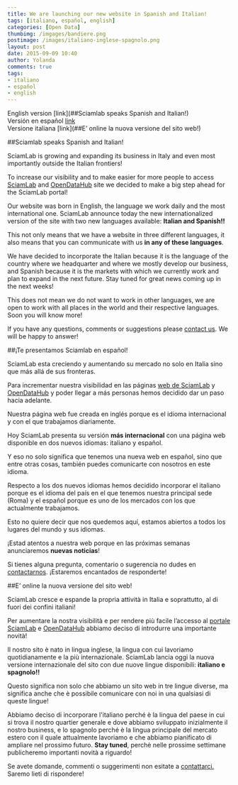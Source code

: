 ```yaml
---
title: We are launching our new website in Spanish and Italian!  
tags: [italiano, español, english]
categories: [Open Data]
thumbimg: /imgages/bandiere.png
postimage: /images/italiano-inglese-spagnolo.png
layout: post
date: 2015-09-09 10:40
author: Yolanda
comments: true
tags:
- italiano
- español
- english
---
```



English version [link](##Sciamlab speaks Spanish and Italian!)  
Versión en español [link](#abcd)  
Versione italiana [link](##E’ online la nuova versione del sito web!)  


##Sciamlab speaks Spanish and Italian!


SciamLab is growing and expanding its business in Italy and even most importantly outside the Italian frontiers!

To increase our visibility and to make easier for more people to access [SciamLab](http://www.sciamlab.com/) and [OpenDataHub](http://www.sciamlab.com/opendatahub/) site we decided to make a big step ahead for the SciamLab portal!

Our website was born in English, the language we work daily and the most international one.
SciamLab announce today the new internationalized version of the site with two new languages available: **Italian and Spanish!!** 

This not only means that we have a website in three different languages, it also means that you can communicate with us **in any of these languages**.

We have decided to incorporate the Italian because it is the language of the country where we headquarter and where we mostly develop our business, and Spanish because it is the markets with which we currently work and plan to expand in the next future. Stay tuned for great news coming up in the next weeks!

This does not mean we do not want to work in other languages, we are open to work with all places in the world and their respective languages. Soon you will know more!

If you have any questions, comments or suggestions please [contact us](http://www.sciamlab.com/company/contact_us.shtml.en). We will be happy to answer!  
 
<a name="abcd"></a>
##¡Te presentamos Sciamlab en español!

SciamLab esta creciendo y aumentando su mercado no solo en Italia sino que más allá de sus fronteras.

Para incrementar nuestra visibilidad en las páginas [web de SciamLab](http://www.sciamlab.com/index.shtml.es) y [OpenDataHub](http://www.sciamlab.com/opendatahub/es/) y poder llegar a más personas hemos decidido dar un paso hacia adelante.

Nuestra página web fue creada en inglés porque es el idioma internacional y con el que trabajamos diariamente.

Hoy SciamLab presenta su versión **más internacional** con una página web disponible en dos nuevos idiomas: italiano y español.

Y eso no solo significa que tenemos una nueva web en español, sino que entre otras cosas, también puedes comunicarte con nosotros en este idioma.

Respecto a los dos nuevos idiomas hemos decidido incorporar el italiano porque es el idioma del país en el que tenemos nuestra principal sede (Roma) y el español porque es uno de los mercados con los que actualmente trabajamos. 

Esto no quiere decir que nos quedemos aquí, estamos abiertos a todos los lugares del mundo y sus idiomas.

¡Estad atentos a nuestra web porque en las próximas semanas anunciaremos **nuevas noticias**! 

Si tienes alguna pregunta, comentario o sugerencia no dudes en [contactarnos](http://www.sciamlab.com/company/contact_us.shtml.es). ¡Estaremos encantados de responderte!  
  
                                                                                                                                                                                                                                                                                                                                                                                                                      
 
##E’ online la nuova versione del sito web!


SciamLab cresce e espande la propria attività in Italia e soprattutto, al di fuori dei confini italiani!

Per aumentare la nostra visibilità e per rendere più facile l’accesso al [portale SciamLab](http://www.sciamlab.com/index.shtml.it) e [OpenDataHub](http://www.sciamlab.com/opendatahub/it) abbiamo deciso di introdurre una importante novità!

Il nostro sito è nato in lingua inglese, la lingua con cui lavoriamo quotidianamente e la più internazionale.
SciamLab lancia oggi la nuova versione internazionale del sito con due nuove lingue disponibili: **italiano e spagnolo!!**

Questo significa non solo che abbiamo un sito web in tre lingue diverse, ma significa anche che è possibile comunicare con noi in una qualsiasi di queste lingue!

Abbiamo deciso di incorporare l'italiano perché è la lingua del paese in cui si trova il nostro quartier generale e dove abbiamo sviluppato inizialmente il nostro business, e lo spagnolo perché è la lingua principale del mercato estero con il quale attualmente lavoriamo e che abbiamo pianificato di ampliare nel prossimo futuro. **Stay tuned**, perchè nelle prossime settimane publicheremo importanti novità a riguardo!

Se avete domande, commenti o suggerimenti non esitate a [contattarci.](http://www.sciamlab.com/company/contact_us.shtml.it) Saremo lieti di rispondere!   
